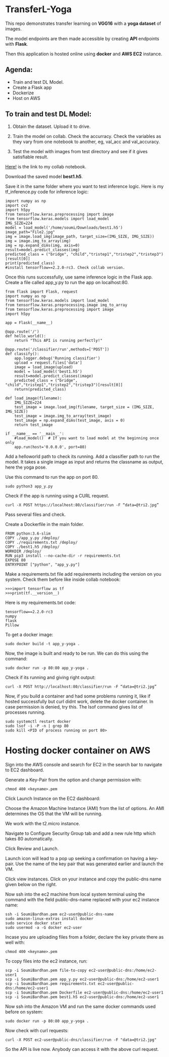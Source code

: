 # TransferL-Yoga

This repo demonstrates transfer learning on **VGG16** with a **yoga dataset** of images.

The model endpoints are then made accessible by creating **API** endpoints with **Flask**.

Then this application is hosted online using **docker** and **AWS EC2** instance.

## Agenda:

  - Train and test DL Model.
  - Create a Flask app
  - Dockerize
  - Host on AWS
    
## To train and test DL Model:

  1. Obtain the dataset. Upload it to drive.

  2. Train the model on collab. Check the accurracy. Check the variables as they vary from one notebook to another, eg, val_acc and val_accuracy.

  3. Test the model with images from test directory and see if it gives satisfiable result.

[Here!](https://github.com/Soumi7/TFNotebooks/blob/master/TransferLYoga.ipynb) is the link to my collab notebook.

Download the saved model **best1.h5**.

Save it in the same folder where you want to test inference logic. Here is my tf_inference.py code for inference logic:

```
import numpy as np
import cv2
import h5py
from tensorflow.keras.preprocessing import image
from tensorflow.keras.models import load_model
IMG_SIZE=224
model = load_model('/home/soumi/Downloads/best1.h5')
image_path="File2.jpg"
img = image.load_img(image_path, target_size=(IMG_SIZE, IMG_SIZE))
img = image.img_to_array(img)
img = np.expand_dims(img, axis=0)
result=model.predict_classes(img)
predicted_class = ("bridge", "child","tristep1","tristep2","tristep3")[result[0]]
print(predicted_class)
#install tensorflow==2.2.0-rc3. Check collab version.
```

Once this runs successfully, use same inference logic in the Flask app. Create a file called app_y.py to run the app on localhost:80.

```
from flask import Flask, request
import numpy as np
from tensorflow.keras.models import load_model
from tensorflow.keras.preprocessing.image img_to_array
from tensorflow.keras.preprocessing import image
import h5py

app = Flask(__name__)

@app.route('/') 
def hello_world():
    return "This API is running perfectly!"

@app.route('/classifier/run',methods=['POST'])
def classify():
    app.logger.debug('Running classifier')
    upload = request.files['data']
    image = load_image(upload)    
    model = load_model('best1.h5') 
    result=model.predict_classes(image)
    predicted_class = ("bridge", "child","tristep1","tristep2","tristep3")[result[0]]
    return(predicted_class)

def load_image(filename):    
    IMG_SIZE=224
    test_image = image.load_img(filename, target_size = (IMG_SIZE, IMG_SIZE))
    test_image = image.img_to_array(test_image)
    test_image = np.expand_dims(test_image, axis = 0)
    return test_image

if __name__ == '__main__':
    #load_model()  # If you want to load model at the beginning once only
    app.run(host='0.0.0.0', port=80)
```

Add a helloworld path to check its running. Add a classifier path to run the model. It takes a single image as input and returns the classname as output, here the yoga pose.

Use this command to run the app on port 80.

```
sudo python3 app_y.py
```

Check if the app is running using a CURL request.

```
curl -X POST https://localhost:80/classifier/run -F “data=@tri2.jpg”
```

Pass several files and check.

Create a Dockerfile in the main folder.

```
FROM python:3.6-slim
COPY ./app_y.py /deploy/
COPY ./requirements.txt /deploy/
COPY ./best1.h5 /deploy/
WORKDIR /deploy/
RUN pip3 install --no-cache-dir -r requirements.txt
EXPOSE 80
ENTRYPOINT ["python", "app_y.py"]
```

Make a requirements.txt file add requirements including the version on you system. Check them before like inside collab notebook:

```python3
>>>import tensorflow as tf
>>>print(tf.__version__)
```

Here is my requirements.txt code:

```jsonpickle
tensorflow==2.2.0-rc3
numpy
flask
Pillow
```

To get a docker image:

```sudo docker build -t app_y-yoga .```

Now, the image is built and ready to be run. We can do this using the command:

```sudo docker run -p 80:80 app_y-yoga .```

Check if its running and giving right output:

```curl -X POST http://localhost:80/classifier/run -F “data=@tri2.jpg”```

Now, if you build a container and had some problems running it, like if hosted successfully but curl didnt work, delete the docker container. In case permission is denied, try this. The lsof command gives list of processes running.

```sudo systemctl daemon-reload
sudo systemctl restart docker
sudo lsof -i -P -n | grep 80
sudo kill <PID of process running on port 80> 
```

# Hosting docker container on AWS

Sign into the AWS console and search for EC2 in the search bar to navigate to EC2 dashboard.

Generate a Key-Pair from the option and change permission with:

```chmod 400 <keyname>.pem```

Click Launch Instance on the EC2 dashboard:

Choose the Amazon Machine Instance (AMI) from the list of options. An AMI determines the OS that the VM will be running.

We work with the t2.micro instance.

Navigate to Configure Security Group tab and add a new rule http which takes 80 automatically.

Click Review and Launch.

Launch icon will lead to a pop up seeking a confirmation on having a key-pair. Use the name of the key pair that was generated earlier and launch the VM.

Click view instances. Click on your instance and copy the public-dns name given below on the right.

Now ssh into the ec2 machine from local system terminal using the command with the field public-dns-name replaced with your ec2 instance name:

```
ssh -i SoumiBardhan.pem ec2-user@public-dns-name
sudo amazon-linux-extras install docker
sudo service docker start
sudo usermod -a -G docker ec2-user
```

Incase you are uploading files from a folder, declare the key private there as well with:

```
chmod 400 <keyname>.pem
```

To copy files into the ec2 instance, run:

```
scp -i SoumiBardhan.pem file-to-copy ec2-user@public-dns:/home/ec2-user1
scp -i SoumiBardhan.pem app_y.py ec2-user@public-dns:/home/ec2-user1
scp -i SoumiBardhan.pem requirements.txt ec2-user@public-dns:/home/ec2-user1
scp -i SoumiBardhan.pem Dockerfile ec2-user@public-dns:/home/ec2-user1
scp -i SoumiBardhan.pem best1.h5 ec2-user@public-dns:/home/ec2-user1
```

Now ssh into the Amazon VM and run the same docker commands used before on system:

```sudo docker build -t app_y-yoga .
sudo docker run -p 80:80 app_y-yoga .
```

Now check with curl requests:

```
curl -X POST ec2-user@public-dns/classifier/run -F "data=@tri2.jpg"
```
So the API is live now. Anybody can access it with the above curl request.


